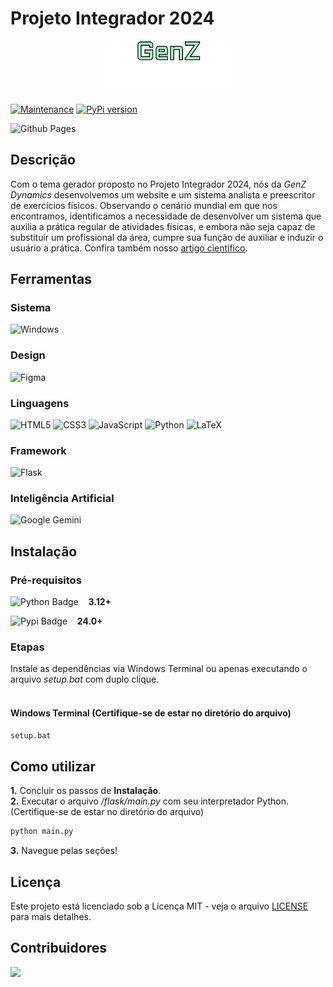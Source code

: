 # Projeto Integrador 2024

<p align="center">
    <img src="./flask/static/images/logo.png" width="200px">
</p>

[![Maintenance](https://img.shields.io/badge/Maintained%3F-yes-green.svg)](https://GitHub.com/Naereen/StrapDown.js/graphs/commit-activity)
[![PyPi version](https://badgen.net/pypi/v/pip/)](https://pypi.org/project/pip)

![Github Pages](https://img.shields.io/badge/github%20pages-121013?style=for-the-badge&logo=github&logoColor=white)







## **Descrição**
Com o tema gerador proposto no Projeto Integrador 2024, nós da *GenZ Dynamics* desenvolvemos um website e um sistema analista e preescritor de exercícios físicos. Observando o cenário mundial em que nos encontramos, identificamos a necessidade de desenvolver um sistema que auxilia a prática regular de atividades físicas, e embora não seja capaz de substituir um profissional da área, cumpre sua função de auxiliar e induzir o usuário a prática. Confira também nosso <a href="Artigo_cientifico.pdf" target="_blank">artigo científico</a>.

## **Ferramentas**

### Sistema
![Windows](https://img.shields.io/badge/Windows-0078D6?style=for-the-badge&logo=windows&logoColor=white)

### Design
![Figma](https://img.shields.io/badge/figma-%23F24E1E.svg?style=for-the-badge&logo=figma&logoColor=white)

### Linguagens
![HTML5](https://img.shields.io/badge/html5-%23E34F26.svg?style=for-the-badge&logo=html5&logoColor=white)
![CSS3](https://img.shields.io/badge/css3-%231572B6.svg?style=for-the-badge&logo=css3&logoColor=white)
![JavaScript](https://img.shields.io/badge/javascript-%23323330.svg?style=for-the-badge&logo=javascript&logoColor=%23F7DF1E)
![Python](https://img.shields.io/badge/python-3670A0?style=for-the-badge&logo=python&logoColor=ffdd54)
![LaTeX](https://img.shields.io/badge/latex-%23008080.svg?style=for-the-badge&logo=latex&logoColor=white)

### Framework
![Flask](https://img.shields.io/badge/flask-%23000.svg?style=for-the-badge&logo=flask&logoColor=white)

### Inteligência Artificial
![Google Gemini](https://img.shields.io/badge/google%20gemini-8E75B2?style=for-the-badge&logo=google%20gemini&logoColor=white)


## **Instalação**

### **Pré-requisitos**
<p style="align-items: center; display: flex">
    <img src="https://img.shields.io/badge/python-3670A0?style=for-the-badge&logo=python&logoColor=ffdd54" alt="Python Badge">
    &nbsp;&nbsp;&nbsp;&nbsp;<strong>3.12+</strong><br>
</p>

<p style="align-items: center; display: flex">
    <img src="https://img.shields.io/badge/pypi-%23ececec.svg?style=for-the-badge&logo=pypi&logoColor=1f73b7" alt="Pypi Badge">
    &nbsp;&nbsp;&nbsp;&nbsp;<strong>24.0+</strong><br>
</p>


### **Etapas**
Instale as dependências via Windows Terminal ou apenas executando o arquivo *setup.bat* com duplo clique. 
<br>
<br>
#### Windows Terminal (Certifique-se de estar no diretório do arquivo)
```bash
setup.bat
```


## **Como utilizar**
**1.** Concluir os passos de **Instalação**.<br>
**2.** Executar o arquivo */flask/main.py* com seu interpretador Python. (Certifique-se de estar no diretório do arquivo)<br>
```bash
python main.py
```
**3.** Navegue pelas seções!

## **Licença**

Este projeto está licenciado sob a Licença MIT - veja o arquivo [LICENSE](./LICENSE) para mais detalhes.

## **Contribuidores**
<a href="https://github.com/JoaoPilger/PI-2024-Grupo-5/graphs/contributors">
  <img src="https://contrib.rocks/image?repo=JoaoPilger/PI-2024-Grupo-5&nocache=true" />
</a>